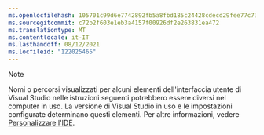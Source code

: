 ```yaml
---
ms.openlocfilehash: 105701c99d6e7742892fb5a8fbd185c24428cdecd29fee77c73135003f8c5ed5
ms.sourcegitcommit: c72b2f603e1eb3a4157f00926df2e263831ea472
ms.translationtype: MT
ms.contentlocale: it-IT
ms.lasthandoff: 08/12/2021
ms.locfileid: "122025465"
---
```

> [!NOTE]
> Nomi o percorsi visualizzati per alcuni elementi dell'interfaccia utente di Visual Studio nelle istruzioni seguenti potrebbero essere diversi nel computer in uso. La versione di Visual Studio in uso e le impostazioni configurate determinano questi elementi. Per altre informazioni, vedere [Personalizzare l'IDE](../../ide/personalizing-the-visual-studio-ide.md).